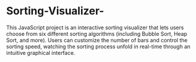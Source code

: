 # Sorting-Visualizer-
This JavaScript project is an interactive sorting visualizer that lets users choose from six different sorting algorithms (including Bubble Sort, Heap Sort, and more). Users can customize the number of bars and control the sorting speed, watching the sorting process unfold in real-time through an intuitive graphical interface.

